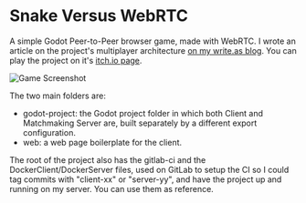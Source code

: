 # Snake Versus WebRTC
A simple Godot Peer-to-Peer browser game, made with WebRTC. I wrote an article on the project's multiplayer architecture [on my write.as blog](https://write.as/perons/creating-a-peer-to-peer-snake-game-with-godot-webrtc). You can play the project on it's [itch.io page](https://perons.itch.io/snake-versus).

![Game Screenshot](https://i.imgur.com/N6kT1hS.png)

The two main folders are:

- godot-project: the Godot project folder in which both Client and Matchmaking Server are, built separately by a different export configuration.
- web: a web page boilerplate for the client.

The root of the project also has the gitlab-ci and the DockerClient/DockerServer files, used on GitLab to setup the CI so I could tag commits with "client-xx" or "server-yy", and have the project up and running on my server. You can use them as reference.
